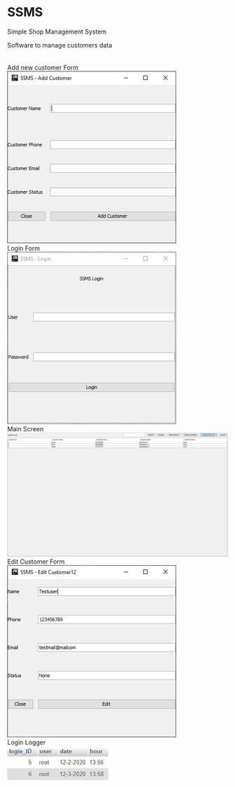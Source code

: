 # SSMS
Simple Shop Management System

Software to manage customers data
<br/><br/>
<br/>
Add new customer Form
<br/>
![](https://raw.githubusercontent.com/TheZodiaCC/SSMS/master/addcustomerform.png)
<br/>
Login Form
<br/>
![](https://raw.githubusercontent.com/TheZodiaCC/SSMS/master/SSMS_Login.png)
<br/>
Main Screen
<br/>
![](https://raw.githubusercontent.com/TheZodiaCC/SSMS/master/SSMS_Content.png)
<br/>
Edit Customer Form
<br/>
![](https://raw.githubusercontent.com/TheZodiaCC/SSMS/master/EditUser.png)
<br/>
Login Logger
<br/>
![](https://raw.githubusercontent.com/TheZodiaCC/SSMS/master/LoginLogger.png)

